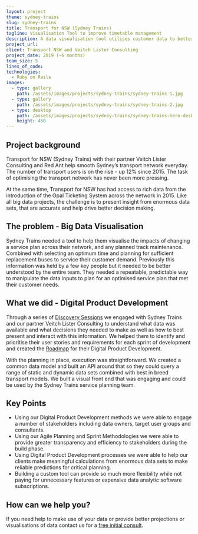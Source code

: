```yaml
---
layout: project
theme: sydney-trains
slug: sydney-trains
title: Transport for NSW (Sydney Trains)
tagline: Visualisation Tool to improve timetable management
description: A data visualisation tool utilises customer data to better predict and plan maintenance and other timetable changes.
project_url:
client: Transport NSW and Veitch Lister Consulting
project_date: 2019 (~6 months)
team_size: 5
lines_of_code:
technologies:
  - Ruby on Rails
images:
  - type: gallery
    path: /assets/images/projects/sydney-trains/sydney-trains-1.jpg
  - type: gallery
    path: /assets/images/projects/sydney-trains/sydney-trains-2.jpg
  - type: desktop
    path: /assets/images/projects/sydney-trains/sydney-trains-hero-desktop.jpg
    height: 450
---
```


## Project background

Transport for NSW (Sydney Trains) with their partner Veitch Lister Consulting and Red Ant help smooth Sydney’s transport network everyday. The number of transport users is on the rise - up 12% since 2015. The task of optimising the transport network has never been more pressing.

At the same time, Transport for NSW has had access to rich data from the introduction of the Opal Ticketing System across the network in 2015. Like all big data projects, the challenge is to present insight from enormous data sets, that are accurate and help drive better decision making.

## The problem - Big Data Visualisation

Sydney Trains needed a tool to help them visualise the impacts of changing a service plan across their network, and any planned track maintenance. Combined with selecting an optimum time and planning for sufficient replacement buses to service their customer demand. Previously this information was held by a few key people but it needed to be better understood by the entire team. They needed a repeatable, predictable way to manipulate the data inputs to plan for an optimised service plan that met their customer needs.

## What we did - Digital Product Development

Through a series of [Discovery Sessions](/our-approach/) we engaged with Sydney Trains and our partner Veitch Lister Consulting to understand what data was available and what decisions they needed to make as well as how to best present and interact with this information. We helped them to identify and prioritise their user stories and requirements for each sprint of development and created the [Roadmap](/our-approach/) for their Digital Product Development.

With the planning in place, execution was straightforward. We created a common data model and built an API around that so they could query a range of static and dynamic data sets combined with best in breed transport models. We built a visual front end that was engaging and could be used by the Sydney Trains service planning team.

## Key Points

- Using our Digital Product Development methods we were able to engage a number of stakeholders including data owners, target user groups and consultants.
- Using our Agile Planning and Sprint Methodologies we were able to provide greater transparency and efficiency to stakeholders during the build phase.
- Using Digital Product Development processes we were able to help our clients make meaningful calculations from enormous data sets to make reliable predictions for critical planning.
- Building a custom tool can provide so much more flexibility while not paying for unnecessary features or expensive data analytic software subscriptions.

## How can we help you?

If you need help to make use of your data or provide better projections or visualisations of data contact us for a [free initial consult](/free-initial-consult-code-review/).
